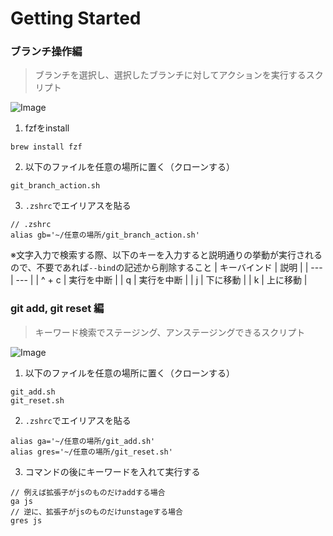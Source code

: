 # Getting Started

### ブランチ操作編
> ブランチを選択し、選択したブランチに対してアクションを実行するスクリプト

![Image](https://github.com/user-attachments/assets/b611ad1f-2aac-4efb-a7b4-665abf10d8e2)

1. fzfをinstall
```shell
brew install fzf
```
2. 以下のファイルを任意の場所に置く（クローンする）
```shell
git_branch_action.sh
```
3. `.zshrc`でエイリアスを貼る
```shell
// .zshrc
alias gb='~/任意の場所/git_branch_action.sh'
```
※文字入力で検索する際、以下のキーを入力すると説明通りの挙動が実行されるので、不要であれば`--bind`の記述から削除すること
| キーバインド | 説明 |
| --- | --- |
| ^ + c | 実行を中断 |
| q | 実行を中断 |
| j | 下に移動 |
| k | 上に移動 |

### git add, git reset 編
> キーワード検索でステージング、アンステージングできるスクリプト

![Image](https://github.com/user-attachments/assets/4b252a75-9cc7-4930-88e4-926ba0c71fa3)

1. 以下のファイルを任意の場所に置く（クローンする）
```shell
git_add.sh
git_reset.sh
```
2. `.zshrc`でエイリアスを貼る
```shell
alias ga='~/任意の場所/git_add.sh'
alias gres='~/任意の場所/git_reset.sh'
```
3. コマンドの後にキーワードを入れて実行する
```shell
// 例えば拡張子がjsのものだけaddする場合
ga js
// 逆に、拡張子がjsのものだけunstageする場合
gres js
```

